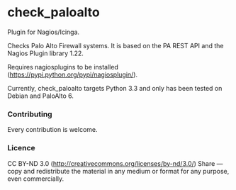 # check_paloalto

Plugin for Nagios/Icinga.

Checks Palo Alto Firewall systems. It is based on the PA REST API and the Nagios Plugin library 1.22.

Requires nagiosplugins to be installed (https://pypi.python.org/pypi/nagiosplugin/).

Currently, check_paloalto targets Python 3.3 and only has been tested on Debian and PaloAlto 6.

### Contributing

Every contribution is welcome.

### Licence

CC BY-ND 3.0 (http://creativecommons.org/licenses/by-nd/3.0/)
Share — copy and redistribute the material in any medium or format for any purpose, even commercially.
